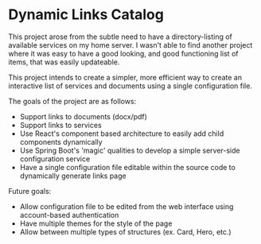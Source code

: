 # Dynamic Links Catalog

This project arose from the subtle need to have a directory-listing of available services on my home server. I wasn't able to find another project where it was easy to have a good looking, and good functioning list of items, that was easily updateable.

This project intends to create a simpler, more efficient way to create an interactive list of services and documents using a single configuration file.

The goals of the project are as follows:
- Support links to documents (docx/pdf)
- Support links to services
- Use React's component based architecture to easily add child components dynamically
- Use Spring Boot's 'magic' qualities to develop a simple server-side configuration service
- Have a single configuration file editable within the source code to dynamically generate links page

Future goals:
- Allow configuration file to be edited from the web interface using account-based authentication
- Have multiple themes for the style of the page
- Allow between multiple types of structures (ex. Card, Hero, etc.)